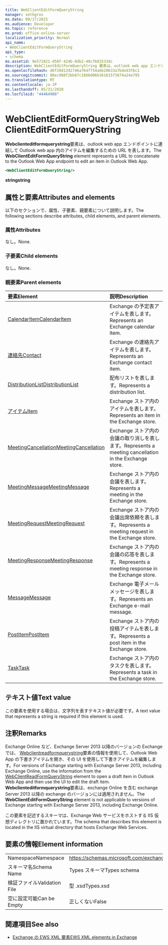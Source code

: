 ```yaml
---
title: WebClientEditFormQueryString
manager: sethgros
ms.date: 09/17/2015
ms.audience: Developer
ms.topic: reference
ms.prod: office-online-server
localization_priority: Normal
api_name:
- WebClientEditFormQueryString
api_type:
- schema
ms.assetid: 9e571021-d58f-424b-8db2-48cf683533dc
description: WebClientEditFormQueryString 要素は、outlook web app エンドポイントに連結して Outlook Web App 内のアイテムを編集するための URL を表します。
ms.openlocfilehash: d6f20d1342746a764f754a6b20633a7bded3f6c1
ms.sourcegitcommit: 88ec988f2bb67c1866d06b361615f3674a24e795
ms.translationtype: MT
ms.contentlocale: ja-JP
ms.lasthandoff: 05/31/2020
ms.locfileid: "44464988"
---
```

# <a name="webclienteditformquerystring"></a><span data-ttu-id="578d2-103">WebClientEditFormQueryString</span><span class="sxs-lookup"><span data-stu-id="578d2-103">WebClientEditFormQueryString</span></span>

<span data-ttu-id="578d2-104">**Webclienteditformquerystring**要素は、outlook web app エンドポイントに連結して Outlook web app 内のアイテムを編集するための URL を表します。</span><span class="sxs-lookup"><span data-stu-id="578d2-104">The **WebClientEditFormQueryString** element represents a URL to concatenate to the Outlook Web App endpoint to edit an item in Outlook Web App.</span></span> 
  
```XML
<WebClientEditFormQueryString/>
```

 <span data-ttu-id="578d2-105">**string**</span><span class="sxs-lookup"><span data-stu-id="578d2-105">**string**</span></span>
## <a name="attributes-and-elements"></a><span data-ttu-id="578d2-106">属性と要素</span><span class="sxs-lookup"><span data-stu-id="578d2-106">Attributes and elements</span></span>

<span data-ttu-id="578d2-107">以下のセクションで、属性、子要素、親要素について説明します。</span><span class="sxs-lookup"><span data-stu-id="578d2-107">The following sections describe attributes, child elements, and parent elements.</span></span>
  
### <a name="attributes"></a><span data-ttu-id="578d2-108">属性</span><span class="sxs-lookup"><span data-stu-id="578d2-108">Attributes</span></span>

<span data-ttu-id="578d2-109">なし。</span><span class="sxs-lookup"><span data-stu-id="578d2-109">None.</span></span>
  
### <a name="child-elements"></a><span data-ttu-id="578d2-110">子要素</span><span class="sxs-lookup"><span data-stu-id="578d2-110">Child elements</span></span>

<span data-ttu-id="578d2-111">なし。</span><span class="sxs-lookup"><span data-stu-id="578d2-111">None.</span></span>
  
### <a name="parent-elements"></a><span data-ttu-id="578d2-112">親要素</span><span class="sxs-lookup"><span data-stu-id="578d2-112">Parent elements</span></span>

|<span data-ttu-id="578d2-113">**要素**</span><span class="sxs-lookup"><span data-stu-id="578d2-113">**Element**</span></span>|<span data-ttu-id="578d2-114">**説明**</span><span class="sxs-lookup"><span data-stu-id="578d2-114">**Description**</span></span>|
|:-----|:-----|
|[<span data-ttu-id="578d2-115">CalendarItem</span><span class="sxs-lookup"><span data-stu-id="578d2-115">CalendarItem</span></span>](calendaritem.md) <br/> |<span data-ttu-id="578d2-116">Exchange の予定表アイテムを表します。</span><span class="sxs-lookup"><span data-stu-id="578d2-116">Represents an Exchange calendar item.</span></span>  <br/> |
|[<span data-ttu-id="578d2-117">連絡先</span><span class="sxs-lookup"><span data-stu-id="578d2-117">Contact</span></span>](contact.md) <br/> |<span data-ttu-id="578d2-118">Exchange の連絡先アイテムを表します。</span><span class="sxs-lookup"><span data-stu-id="578d2-118">Represents an Exchange contact item.</span></span>  <br/> |
|[<span data-ttu-id="578d2-119">DistributionList</span><span class="sxs-lookup"><span data-stu-id="578d2-119">DistributionList</span></span>](distributionlist.md) <br/> |<span data-ttu-id="578d2-120">配布リストを表します。</span><span class="sxs-lookup"><span data-stu-id="578d2-120">Represents a distribution list.</span></span>  <br/> |
|[<span data-ttu-id="578d2-121">アイテム</span><span class="sxs-lookup"><span data-stu-id="578d2-121">Item</span></span>](item.md) <br/> |<span data-ttu-id="578d2-122">Exchange ストア内のアイテムを表します。</span><span class="sxs-lookup"><span data-stu-id="578d2-122">Represents an item in the Exchange store.</span></span>  <br/> |
|[<span data-ttu-id="578d2-123">MeetingCancellation</span><span class="sxs-lookup"><span data-stu-id="578d2-123">MeetingCancellation</span></span>](meetingcancellation.md) <br/> |<span data-ttu-id="578d2-124">Exchange ストア内の会議の取り消しを表します。</span><span class="sxs-lookup"><span data-stu-id="578d2-124">Represents a meeting cancellation in the Exchange store.</span></span>  <br/> |
|[<span data-ttu-id="578d2-125">MeetingMessage</span><span class="sxs-lookup"><span data-stu-id="578d2-125">MeetingMessage</span></span>](meetingmessage.md) <br/> |<span data-ttu-id="578d2-126">Exchange ストア内の会議を表します。</span><span class="sxs-lookup"><span data-stu-id="578d2-126">Represents a meeting in the Exchange store.</span></span>  <br/> |
|[<span data-ttu-id="578d2-127">MeetingRequest</span><span class="sxs-lookup"><span data-stu-id="578d2-127">MeetingRequest</span></span>](meetingrequest.md) <br/> |<span data-ttu-id="578d2-128">Exchange ストア内の会議出席依頼を表します。</span><span class="sxs-lookup"><span data-stu-id="578d2-128">Represents a meeting request in the Exchange store.</span></span>  <br/> |
|[<span data-ttu-id="578d2-129">MeetingResponse</span><span class="sxs-lookup"><span data-stu-id="578d2-129">MeetingResponse</span></span>](meetingresponse.md) <br/> |<span data-ttu-id="578d2-130">Exchange ストア内の会議の応答を表します。</span><span class="sxs-lookup"><span data-stu-id="578d2-130">Represents a meeting response in the Exchange store.</span></span>  <br/> |
|[<span data-ttu-id="578d2-131">Message</span><span class="sxs-lookup"><span data-stu-id="578d2-131">Message</span></span>](message-ex15websvcsotherref.md) <br/> |<span data-ttu-id="578d2-132">Exchange 電子メールメッセージを表します。</span><span class="sxs-lookup"><span data-stu-id="578d2-132">Represents an Exchange e-mail message.</span></span>  <br/> |
|[<span data-ttu-id="578d2-133">PostItem</span><span class="sxs-lookup"><span data-stu-id="578d2-133">PostItem</span></span>](postitem.md) <br/> |<span data-ttu-id="578d2-134">Exchange ストア内の投稿アイテムを表します。</span><span class="sxs-lookup"><span data-stu-id="578d2-134">Represents a post item in the Exchange store.</span></span>  <br/> |
|[<span data-ttu-id="578d2-135">Task</span><span class="sxs-lookup"><span data-stu-id="578d2-135">Task</span></span>](task.md) <br/> |<span data-ttu-id="578d2-136">Exchange ストア内のタスクを表します。</span><span class="sxs-lookup"><span data-stu-id="578d2-136">Represents a task in the Exchange store.</span></span>  <br/> |
   
## <a name="text-value"></a><span data-ttu-id="578d2-137">テキスト値</span><span class="sxs-lookup"><span data-stu-id="578d2-137">Text value</span></span>

<span data-ttu-id="578d2-138">この要素を使用する場合は、文字列を表すテキスト値が必要です。</span><span class="sxs-lookup"><span data-stu-id="578d2-138">A text value that represents a string is required if this element is used.</span></span>
  
## <a name="remarks"></a><span data-ttu-id="578d2-139">注釈</span><span class="sxs-lookup"><span data-stu-id="578d2-139">Remarks</span></span>

<span data-ttu-id="578d2-140">Exchange Online など、Exchange Server 2013 以降のバージョンの Exchange では、 [Webclientreadformquerystring](webclientreadformquerystring.md)要素の情報を使用して、Outlook Web App の下書きアイテムを開き、その UI を使用して下書きアイテムを編集します。</span><span class="sxs-lookup"><span data-stu-id="578d2-140">For versions of Exchange starting with Exchange Server 2013, including Exchange Online, use the information from the [WebClientReadFormQueryString](webclientreadformquerystring.md) element to open a draft item in Outlook Web App and then use the UI to edit the draft item.</span></span> <span data-ttu-id="578d2-141">**Webclienteditformquerystring**要素は、exchange Online を含む exchange Server 2013 以降の exchange のバージョンには適用されません。</span><span class="sxs-lookup"><span data-stu-id="578d2-141">The **WebClientEditFormQueryString** element is not applicable to versions of Exchange starting with Exchange Server 2013, including Exchange Online.</span></span> 
  
<span data-ttu-id="578d2-142">この要素を記述するスキーマは、Exchange Web サービスをホストする IIS 仮想ディレクトリに置かれています。</span><span class="sxs-lookup"><span data-stu-id="578d2-142">The schema that describes this element is located in the IIS virtual directory that hosts Exchange Web Services.</span></span>
  
## <a name="element-information"></a><span data-ttu-id="578d2-143">要素の情報</span><span class="sxs-lookup"><span data-stu-id="578d2-143">Element information</span></span>

|||
|:-----|:-----|
|<span data-ttu-id="578d2-144">Namespace</span><span class="sxs-lookup"><span data-stu-id="578d2-144">Namespace</span></span>  <br/> |https://schemas.microsoft.com/exchange/services/2006/types  <br/> |
|<span data-ttu-id="578d2-145">スキーマ名</span><span class="sxs-lookup"><span data-stu-id="578d2-145">Schema Name</span></span>  <br/> |<span data-ttu-id="578d2-146">Types スキーマ</span><span class="sxs-lookup"><span data-stu-id="578d2-146">Types schema</span></span>  <br/> |
|<span data-ttu-id="578d2-147">検証ファイル</span><span class="sxs-lookup"><span data-stu-id="578d2-147">Validation File</span></span>  <br/> |<span data-ttu-id="578d2-148">型 .xsd</span><span class="sxs-lookup"><span data-stu-id="578d2-148">Types.xsd</span></span>  <br/> |
|<span data-ttu-id="578d2-149">空に設定可能</span><span class="sxs-lookup"><span data-stu-id="578d2-149">Can be Empty</span></span>  <br/> |<span data-ttu-id="578d2-150">正しくない</span><span class="sxs-lookup"><span data-stu-id="578d2-150">False</span></span>  <br/> |
   
## <a name="see-also"></a><span data-ttu-id="578d2-151">関連項目</span><span class="sxs-lookup"><span data-stu-id="578d2-151">See also</span></span>



- [<span data-ttu-id="578d2-152">Exchange の EWS XML 要素</span><span class="sxs-lookup"><span data-stu-id="578d2-152">EWS XML elements in Exchange</span></span>](ews-xml-elements-in-exchange.md)

